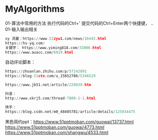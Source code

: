 # MyAlgorithms
01-算法中常用的方法
执行代码的Ctrl+'
提交代码的Ctrl+Enter两个快捷键， ..
01-输入输出相关

```python
xy 流量：https://www.52zyw1.com/news/16443.html 
https://hs-yq.com/ 
关键字： https://www.yiming818.com/33000.html 
https://www.auacc.com/6919.html 
```


自动评论脚本：
```python
https://zhuanlan.zhihu.com/p/57242891
https://blog.51cto.com/u_15652786/5346529

https://www.jb51.net/article/220839.htm

抖音：
http://www.xkrj5.com/thread-7800-1-1.html

快手：
https://blog.csdn.net/m0_48405781/article/details/125034475

```


黑色简约ppt：https://www.51pptmoban.com/guowai/13737.html <br>
https://www.51pptmoban.com/guowai/4773.html <br>
https://www.51pptmoban.com/shangwu/4533.html
